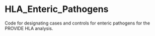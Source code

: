 # HLA_Enteric_Pathogens
Code for designating cases and controls for enteric pathogens for the PROVIDE HLA analysis.
